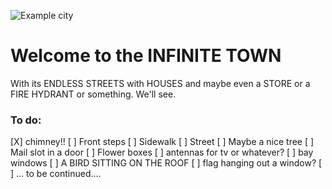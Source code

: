 ![Example city](https://cdn.glitch.com/d2a395c6-3732-46c6-bf65-a47a5a169ced%2Fdemo.png?v=1578455831163)

# Welcome to the INFINITE TOWN

With its ENDLESS STREETS with HOUSES and maybe even a STORE or a FIRE HYDRANT or something. We'll see.

### To do:
[X] chimney!!
[ ] Front steps
[ ] Sidewalk
[ ] Street
[ ] Maybe a nice tree
[ ] Mail slot in a door
[ ] Flower boxes
[ ] antennas for tv or whatever?
[ ] bay windows
[ ] A BIRD SITTING ON THE ROOF
[ ] flag hanging out a window?
[ ] ... to be continued....
